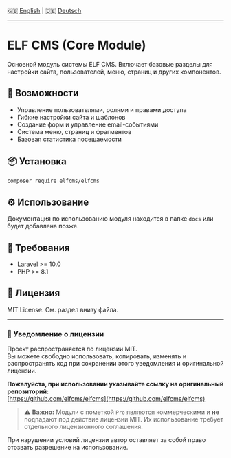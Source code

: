 🇬🇧 [English](README.en.md) | 🇩🇪 [Deutsch](README.de.md)

---
# ELF CMS (Core Module)

Основной модуль системы ELF CMS. Включает базовые разделы для настройки сайта, пользователей, меню, страниц и других компонентов.

## 🚀 Возможности

- Управление пользователями, ролями и правами доступа
- Гибкие настройки сайта и шаблонов
- Создание форм и управление email-событиями
- Система меню, страниц и фрагментов
- Базовая статистика посещаемости

## 📦 Установка

```bash
composer require elfcms/elfcms
```

## ⚙️ Использование

Документация по использованию модуля находится в папке `docs` или будет добавлена позже.

## 🧩 Требования

- Laravel >= 10.0
- PHP >= 8.1

## 🪪 Лицензия

MIT License. См. раздел внизу файла.

---

### 📜 Уведомление о лицензии

Проект распространяется по лицензии MIT.  
Вы можете свободно использовать, копировать, изменять и распространять код при сохранении этого уведомления и оригинальной лицензии.

**Пожалуйста, при использовании указывайте ссылку на оригинальный репозиторий:**  
[https://github.com/elfcms/elfcms](https://github.com/elfcms/elfcms)

> ⚠️ **Важно:** Модули с пометкой `Pro` являются коммерческими и **не** подпадают под действие лицензии MIT. Их использование требует отдельного лицензионного соглашения.

При нарушении условий лицензии автор оставляет за собой право отозвать разрешение на использование.
